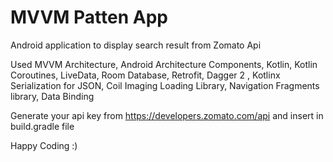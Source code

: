 # MVVM Patten App 
Android application to display search result from Zomato Api 

Used MVVM Architecture, Android Architecture Components, Kotlin, Kotlin Coroutines, LiveData, Room Database, Retrofit, Dagger 2 , Kotlinx Serialization for JSON, Coil Imaging Loading Library, Navigation Fragments library, Data Binding

Generate your api key from https://developers.zomato.com/api and insert in build.gradle file 

Happy Coding :)
